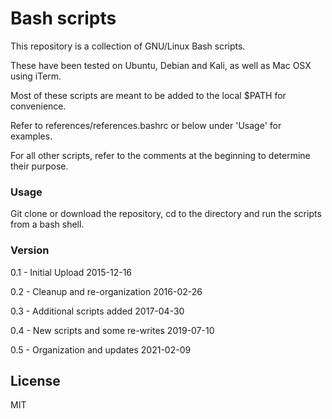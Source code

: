# Bash scripts
This repository is a collection of GNU/Linux Bash scripts.  

These have been tested on Ubuntu, Debian and Kali, as well as Mac OSX using iTerm. 

Most of these scripts are meant to be added to the local $PATH for convenience. 

Refer to references/references.bashrc or below under 'Usage' for examples.

For all other scripts, refer to the comments at the beginning to determine their purpose.

### Usage
Git clone or download the repository, cd to the directory and run the scripts from a bash shell.

### Version
0.1 - Initial Upload 2015-12-16

0.2 - Cleanup and re-organization 2016-02-26

0.3 - Additional scripts added 2017-04-30

0.4 - New scripts and some re-writes 2019-07-10

0.5 - Organization and updates 2021-02-09

License
----
MIT

<!---
[//]: # (These are reference links used in the body of this note and get stripped out when the markdown processor does its job. There is no need to format nicely because it shouldn't be seen. 

http://stackoverflow.com/questions/4823468/store-comments-in-markdown-syntax)

-->
   [git-repo-url]: <https://github.com/routeback/bashscripts.git>
   [@routeback]: <http://twitter.com/routeback>
